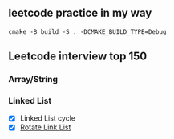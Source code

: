 ## leetcode practice in my way

`cmake -B build -S . -DCMAKE_BUILD_TYPE=Debug`


## Leetcode interview top 150

### Array/String

### Linked List

- [x] Linked List cycle
- [x] [Rotate Link List](src/linklist/imp.cpp#L4)
